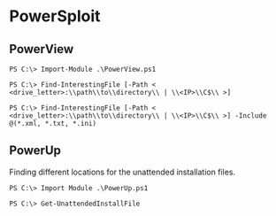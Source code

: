 # PowerSploit

## PowerView

```
PS C:\> Import-Module .\PowerView.ps1

PS C:\> Find-InterestingFile [-Path < <drive_letter>:\\path\\to\\directory\\ | \\<IP>\\C$\\ >]

PS C:\> Find-InterestingFile [-Path < <drive_letter>:\\path\\to\\directory\\ | \\<IP>\\C$\\ >] -Include @(*.xml, *.txt, *.ini)
```

## PowerUp

Finding different locations for the unattended installation files.

```
PS C:\> Import Module .\PowerUp.ps1

PS C:\> Get-UnattendedInstallFile
```